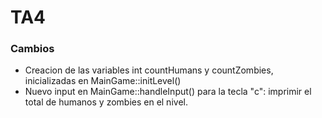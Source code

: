 # TA4

### Cambios
* Creacion de las variables int countHumans y countZombies, inicializadas en MainGame::initLevel()
* Nuevo input en MainGame::handleInput() para la tecla "c": imprimir el total de humanos y zombies en el nivel.
